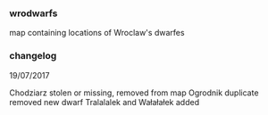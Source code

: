 ### wrodwarfs
map containing locations of Wroclaw's dwarfes


### changelog
19/07/2017

Chodziarz stolen or missing, removed from map
Ogrodnik duplicate removed
new dwarf Tralalalek and Wałałałek added


 

